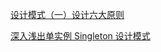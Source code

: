 [设计模式（一）设计六大原则](http://blog.csdn.net/itachi85/article/details/50491657)

[深入浅出单实例 Singleton 设计模式](http://blog.csdn.net/haoel/article/details/4028232)
